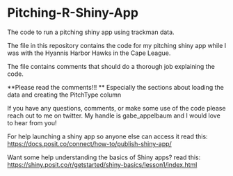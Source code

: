 # Pitching-R-Shiny-App
The code to run a pitching shiny app using trackman data.

The file in this repository contains the code for my pitching shiny app while I was with the Hyannis Harbor Hawks in the Cape League.

The file contains comments that should do a thorough job explaining the code. 

**Please read the comments!!! ** Especially the sections about loading the data and creating the PitchType column

If you have any questions, comments, or make some use of the code please reach out to me on twitter. My handle is gabe_appelbaum and I would love to hear from you!

For help launching a shiny app so anyone else can access it read this:
https://docs.posit.co/connect/how-to/publish-shiny-app/

Want some help understanding the basics of Shiny apps? read this:
https://shiny.posit.co/r/getstarted/shiny-basics/lesson1/index.html
